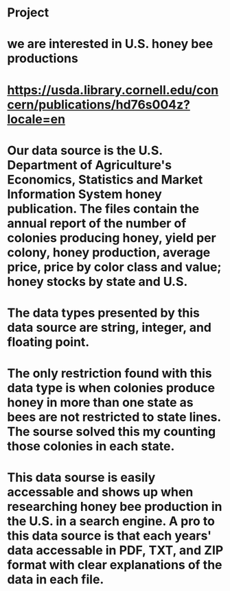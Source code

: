 # Project
# we are interested in U.S. honey bee productions
# https://usda.library.cornell.edu/concern/publications/hd76s004z?locale=en
# Our data source is the U.S. Department of Agriculture's Economics, Statistics and Market Information System honey publication. The files contain the annual report of the number of colonies producing honey, yield per colony, honey production, average price, price by color class and value; honey stocks by state and U.S.
# The data types presented by this data source are string, integer, and floating point. 
# The only restriction found with this data type is when colonies produce honey in more than one state as bees are not restricted to state lines. The sourse solved this my counting those colonies in each state. 
# This data sourse is easily accessable and shows up when researching honey bee production in the U.S. in a search engine. A pro to this data source is that each years' data accessable in PDF, TXT, and ZIP format with clear explanations of the data in each file.
